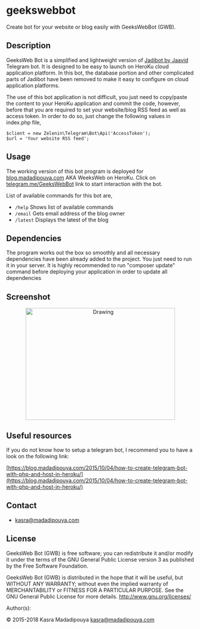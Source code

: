# geekswebbot
Create bot for your website or blog easily with GeeksWebBot (GWB).

## Description
GeeksWeb Bot is a simplified and lightweight version of [Jadibot by Jaavid](https://github.com/jaavid/jadibot/) Telegram bot. It is designed to be easy to launch on HeroKu cloud application platform. In this bot, the database portion and other complicated parts of Jadibot have been removed to make it easy to configure on cloud application platforms.

The use of this bot application is not difficult, you just need to copy/paste the content to your HeroKu application and commit the code, however, before that you are required to set your website/blog RSS feed as well as access token. In order to do so, just change the following values in index.php file,

	$client = new Zelenin\Telegram\Bot\Api('AccessToken');
	$url = 'Your website RSS feed';

## Usage 
The working version of this bot program is deployed for [blog.madadipouya.com](https://blog.madadipouya.com) AKA WeeksWeb on HeroKu. Click on  [telegram.me/GeeksWebBot](https://telegram.me/GeeksWebBot) link to start interaction with the bot.

List of available commands for this bot are,
	
- ````/help```` Shows list of available commands
- ````/email```` Gets email address of the blog owner
- ````/latest```` Displays the latest of the blog

## Dependencies
The program works out the box so smoothly and all necessary dependencies have been already added to the project.
You just need to run it in your server. It is highly recommended to run "composer update" command before deploying your application in order to update all dependencies

## Screenshot
<p align="center">
<img src="https://user-images.githubusercontent.com/4501120/47316095-958e8400-d646-11e8-88ed-217ad4b05826.png" alt="Drawing" height="300" width="400"/>
</p>

## Useful resources

If you do not know how to setup a telegram bot, I recommend you to have a look on the following link:

[https://blog.madadipouya.com/2015/10/04/how-to-create-telegram-bot-with-php-and-host-in-heroku/](https://blog.madadipouya.com/2015/10/04/how-to-create-telegram-bot-with-php-and-host-in-heroku/)

## Contact
* kasra@madadipouya.com

## License
GeeksWeb Bot (GWB) is free software; you can redistribute it and/or modify
it under the terms of the GNU General Public License version 3
as published by the Free Software Foundation.

GeeksWeb Bot (GWB) is distributed in the hope that it will be useful,
but WITHOUT ANY WARRANTY; without even the implied warranty of
MERCHANTABILITY or FITNESS FOR A PARTICULAR PURPOSE.  See the
GNU General Public License for more details.  <http://www.gnu.org/licenses/>

Author(s):

© 2015-2018 Kasra Madadipouya <kasra@madadipouya.com>
